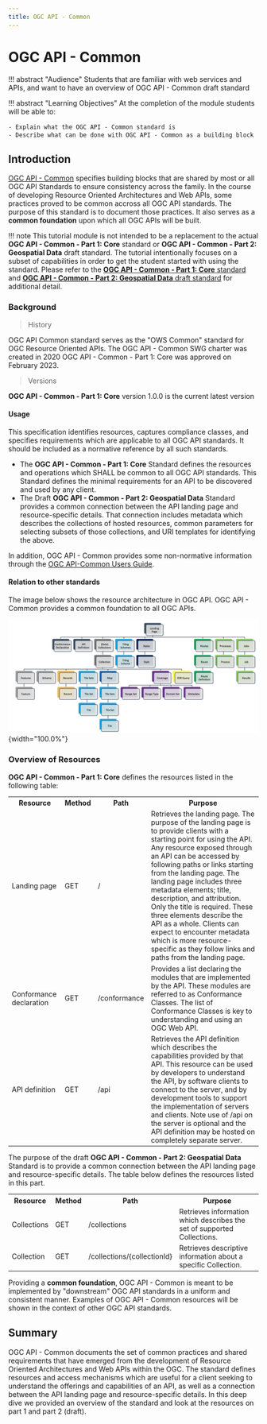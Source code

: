 ```yaml
---
title: OGC API - Common
---
```


# OGC API - Common

!!! abstract "Audience"
    Students that are familiar with web services and APIs, and want to have
    an overview of OGC API - Common draft standard

!!! abstract "Learning Objectives"
    At the completion of the module students will be able to:

    - Explain what the OGC API - Common standard is
    - Describe what can be done with OGC API - Common as a building block

## Introduction

[OGC API - Common](https://ogcapi.ogc.org/common) specifies building blocks that are shared by most or all OGC API Standards to ensure consistency across the family.  In the course of developing Resource Oriented Architectures and Web APIs, some practices proved to be common accross all OGC API standards. The purpose of this standard is to document those practices. It also serves as a **common foundation** upon which all OGC APIs will be built. 

!!! note
    This tutorial module is not intended to be a replacement to the actual
    **OGC API - Common - Part 1: Core** standard or **OGC API - Common - Part 2: Geospatial Data** draft standard. The tutorial
    intentionally focuses on a subset of capabilities in order to get the
    student started with using the standard. Please refer to the [**OGC API -
    Common - Part 1: Core** standard](https://docs.ogc.org/is/19-072/19-072.html) and [**OGC API - Common - Part 2: Geospatial Data** draft standard](https://docs.ogc.org/DRAFTS/20-024.html) for additional detail.

### Background

> History
 
  OGC API Common standard serves as the "OWS Common" standard for OGC Resource Oriented APIs. The OGC API - Common SWG charter was created in 2020 OGC API - Common - Part 1: Core was approved on February 2023.

> Versions

  **OGC API - Common - Part 1: Core** version 1.0.0 is the current
  latest version

#### Usage

This specification identifies resources, captures compliance classes, and specifies requirements which are applicable to all OGC API standards.  It should be included as a normative reference by all such standards.

* The **OGC API - Common - Part 1: Core** Standard defines the resources and operations which SHALL be common to all OGC API standards. This Standard defines the minimal requirements for an API to be discovered and used by any client.
* The Draft **OGC API - Common - Part 2: Geospatial Data** Standard provides a common connection between the API landing page and resource-specific details. That connection includes metadata which describes the collections of hosted resources, common parameters for selecting subsets of those collections, and URI templates for identifying the above.

In addition, OGC API - Common provides some non-normative information through the [OGC API-Common Users Guide](https://docs.ogc.org/DRAFTS/20-071.html).

#### Relation to other standards

The image below shows the resource architecture in OGC API. OGC API - Common provides a common foundation to all OGC APIs.

![image](../assets/images/resources-ogcapi.png){width="100.0%"}

<!-- The [OpenAPI](https://www.openapis.org/) specification is used to define the reusable API building blocks. -->

### Overview of Resources

**OGC API - Common - Part 1: Core** defines the resources listed in
the following table:

<table>
  <tr>
    <th>Resource</th>
    <th>Method</th>
    <th>Path</th>
    <th>Purpose</th>
  </tr>
  <tr>
    <td>Landing page</td>
    <td>GET</td>
    <td>/</td>
    <td>Retrieves the landing page. The purpose of the landing page is to provide clients with a starting point for using the API. Any resource exposed through an API can be accessed by following paths or links starting from the landing page. The landing page includes three metadata elements; title, description, and attribution. Only the title is required. These three elements describe the API as a whole. Clients can expect to encounter metadata which is more resource-specific as they follow links and paths from the landing page.</td>
  </tr>
  <tr>
    <td>Conformance declaration</td>
    <td>GET</td>
    <td>/conformance</td>
    <td>Provides a list declaring the modules that are implemented by the API. These modules are referred to as Conformance Classes. The list of Conformance Classes is key to understanding and using an OGC Web API.</td>
  </tr>
  <tr>
    <td>API definition</td>
    <td>GET</td>
    <td>/api</td>
    <td>Retrieves the API definition which describes the capabilities provided by that API. This resource can be used by developers to understand the API, by software clients to connect to the server, and by development tools to support the implementation of servers and clients. Note use of /api on the server is optional and the API definition may be hosted on completely separate server.</td>
  </tr>
</table>

The purpose of the draft **OGC API - Common - Part 2: Geospatial Data** Standard is to provide a common connection between the API landing page and resource-specific details. The table below defines the resources listed in this part.

<table>
  <tr>
    <th>Resource</th>
    <th>Method</th>
    <th>Path</th>
    <th>Purpose</th>
  </tr>
  <tr>
    <td>Collections</td>
    <td>GET</td>
    <td>/collections</td>
    <td>Retrieves information which describes the set of supported Collections.</td>
  </tr>
  <tr>
    <td>Collection</td>
    <td>GET</td>
    <td>/collections/{collectionId}</td>
    <td>Retrieves descriptive information about a specific Collection.</td>
  </tr>
</table>

Providing a **common foundation**, OGC API - Common is meant to be implemented by "downstream" OGC API standards
in a uniform and consistent manner.  Examples of OGC API - Common resources will be shown in the context of other OGC API standards.

## Summary

OGC API - Common documents the set of common practices and shared requirements that have emerged from the development of Resource Oriented Architectures and Web APIs within the OGC. The standard defines resources and access mechanisms which are useful for a client seeking to understand the offerings and capabilities of an API, as well as a connection between the API landing page and resource-specific details. In this deep dive we provided an overview of the standard and look at the resources on part 1 and part 2 (draft).